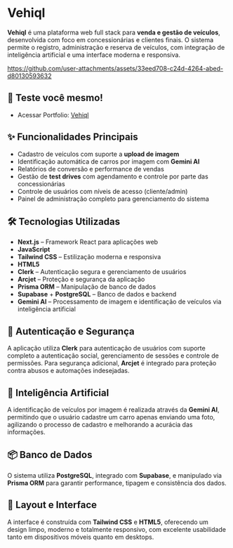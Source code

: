 # Vehiql

**Vehiql** é uma plataforma web full stack para **venda e gestão de veículos**, desenvolvida com foco em concessionárias e clientes finais. O sistema permite o registro, administração e reserva de veículos, com integração de inteligência artificial e uma interface moderna e responsiva.



https://github.com/user-attachments/assets/33eed708-c24d-4264-abed-d80130593632

## 🚀 Teste você mesmo!
- Acessar Portfolio: [Vehiql](https://vehiql-hke3ensqw-gabriel-otirbs-projects.vercel.app/)

## ✨ Funcionalidades Principais

- Cadastro de veículos com suporte a **upload de imagem**
- Identificação automática de carros por imagem com **Gemini AI**
- Relatórios de conversão e performance de vendas
- Gestão de **test drives** com agendamento e controle por parte das concessionárias
- Controle de usuários com níveis de acesso (cliente/admin)
- Painel de administração completo para gerenciamento do sistema

## 🛠️ Tecnologias Utilizadas

- **Next.js** – Framework React para aplicações web
- **JavaScript**
- **Tailwind CSS** – Estilização moderna e responsiva
- **HTML5**
- **Clerk** – Autenticação segura e gerenciamento de usuários
- **Arcjet** – Proteção e segurança da aplicação
- **Prisma ORM** – Manipulação de banco de dados
- **Supabase** + **PostgreSQL** – Banco de dados e backend
- **Gemini AI** – Processamento de imagem e identificação de veículos via inteligência artificial

## 🔐 Autenticação e Segurança

A aplicação utiliza **Clerk** para autenticação de usuários com suporte completo a autenticação social, gerenciamento de sessões e controle de permissões. Para segurança adicional, **Arcjet** é integrado para proteção contra abusos e automações indesejadas.

## 🤖 Inteligência Artificial

A identificação de veículos por imagem é realizada através da **Gemini AI**, permitindo que o usuário cadastre um carro apenas enviando uma foto, agilizando o processo de cadastro e melhorando a acurácia das informações.

## 📦 Banco de Dados

O sistema utiliza **PostgreSQL**, integrado com **Supabase**, e manipulado via **Prisma ORM** para garantir performance, tipagem e consistência dos dados.

## 📱 Layout e Interface

A interface é construída com **Tailwind CSS** e **HTML5**, oferecendo um design limpo, moderno e totalmente responsivo, com excelente usabilidade tanto em dispositivos móveis quanto em desktops.
